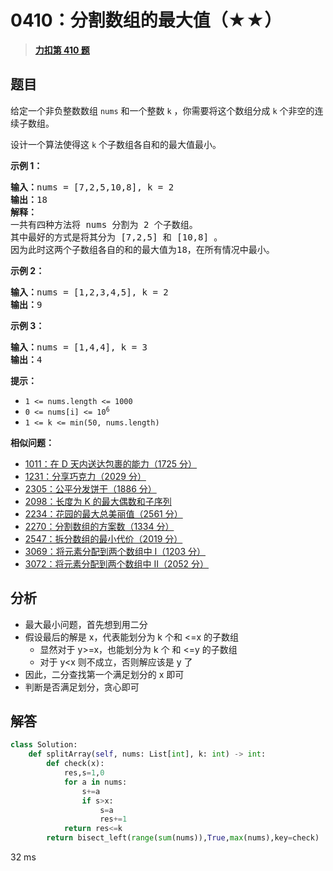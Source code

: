 # 0410：分割数组的最大值（★★）


> <u>**[力扣第 410 题](https://leetcode.cn/problems/split-array-largest-sum/)**</u>

## 题目

<p>给定一个非负整数数组 <code>nums</code> 和一个整数 <code>k</code> ，你需要将这个数组分成 <code>k</code><em> </em>个非空的连续子数组。</p>

<p>设计一个算法使得这 <code>k</code><em> </em>个子数组各自和的最大值最小。</p>



<p><strong>示例 1：</strong></p>

<pre>
<strong>输入：</strong>nums = [7,2,5,10,8], k = 2
<strong>输出：</strong>18
<strong>解释：</strong>
一共有四种方法将 nums 分割为 2 个子数组。
其中最好的方式是将其分为 [7,2,5] 和 [10,8] 。
因为此时这两个子数组各自的和的最大值为18，在所有情况中最小。</pre>

<p><strong>示例 2：</strong></p>

<pre>
<strong>输入：</strong>nums = [1,2,3,4,5], k = 2
<strong>输出：</strong>9
</pre>

<p><strong>示例 3：</strong></p>

<pre>
<strong>输入：</strong>nums = [1,4,4], k = 3
<strong>输出：</strong>4
</pre>



<p><strong>提示：</strong></p>

<ul>
<li><code>1 &lt;= nums.length &lt;= 1000</code></li>
<li><code>0 &lt;= nums[i] &lt;= 10<sup>6</sup></code></li>
<li><code>1 &lt;= k &lt;= min(50, nums.length)</code></li>
</ul>


**相似问题：**
- [1011：在 D 天内送达包裹的能力（1725 分）](/leetcode/1011)
- [1231：分享巧克力（2029 分）](/leetcode/1231)
- [2305：公平分发饼干（1886 分）](/leetcode/2305)
- [2098：长度为 K 的最大偶数和子序列](/leetcode/2098)
- [2234：花园的最大总美丽值（2561 分）](/leetcode/2234)
- [2270：分割数组的方案数（1334 分）](/leetcode/2270)
- [2547：拆分数组的最小代价（2019 分）](/leetcode/2547)
- [3069：将元素分配到两个数组中 I（1203 分）](/leetcode/3069)
- [3072：将元素分配到两个数组中 II（2052 分）](/leetcode/3072)


## 分析

- 最大最小问题，首先想到用二分
- 假设最后的解是 x，代表能划分为 k 个和 <=x 的子数组
	- 显然对于 y>=x，也能划分为 k 个 和 <=y 的子数组 
	- 对于 y<x 则不成立，否则解应该是 y 了
- 因此，二分查找第一个满足划分的 x 即可
- 判断是否满足划分，贪心即可

## 解答


```python
class Solution:
    def splitArray(self, nums: List[int], k: int) -> int:
        def check(x):
            res,s=1,0
            for a in nums:
                s+=a
                if s>x:
                    s=a
                    res+=1
            return res<=k
        return bisect_left(range(sum(nums)),True,max(nums),key=check)
```
32 ms
